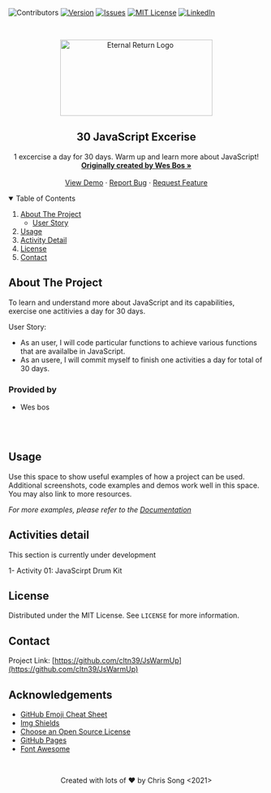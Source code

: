 <!-- PROJECT SHIELDS -->
<!-- https://www.markdownguide.org/basic-syntax/#reference-style-links-->
![Contributors][language-shield]
[![Version][version-shield]][version-url]
[![Issues][issues-shield]][issues-url]
[![MIT License][license-shield]][license-url]
[![LinkedIn][linkedin-shield]][linkedin-url]



<!-- PROJECT LOGO -->
<br />
<p align="center">
  <a href="https://github.com/cltn39/JsWarmUp/edit/main/README.md">
    <img src="https://wptavern.com/wp-content/uploads/2017/01/javascript30.png" alt="Eternal Return Logo" width="300" height="150">
  </a>

  <h2 align="center">30 JavaScript Excerise</h2>

  <p align="center">
    1 excercise a day for 30 days. Warm up and learn more about JavaScript!
    <br />
    <a href="https://javascript30.com/"><strong>Originally created by Wes Bos »</strong></a>
    <br />
    <br />
    <a href="https://github.com/cltn39/JsWarmUp">View Demo</a>
    ·
    <a href="https://github.com/cltn39/JsWarmUp">Report Bug</a>
    ·
    <a href="https://github.com/cltn39/JsWarmUp">Request Feature</a>
  </p>
</p>



<!-- TABLE OF CONTENTS -->
<details open="open">
  <summary>Table of Contents</summary>
  <ol>
    <li>
      <a href="#about-the-project">About The Project</a>
      <ul>
        <li><a href="#built-with">User Story</a></li>
      </ul>
    </li>
    <li><a href="#usage">Usage</a></li>
    <li><a href="#roadmap">Activity Detail</a></li>
    <li><a href="#license">License</a></li>
    <li><a href="#contact">Contact</a></li>
  </ol>
</details>



<!-- ABOUT THE PROJECT -->
## About The Project

To learn and understand more about JavaScript and its capabilities, exercise one actitivies a day for 30 days.

User Story:
* As an user, I will code particular functions to achieve various functions that are availalbe in JavaScript.
* As an usere, I will commit myself to finish one activities a day for total of 30 days.

### Provided by

* Wes bos

<br><br>

<!-- USAGE EXAMPLES -->
## Usage

Use this space to show useful examples of how a project can be used. Additional screenshots, code examples and demos work well in this space. You may also link to more resources.

_For more examples, please refer to the [Documentation](https://example.com)_



<!-- ROADMAP -->
## Activities detail

This section is currently under development
<!-- See the [open issues](link) for a list of proposed features (and known issues). -->
1- Activity 01: JavaScirpt Drum Kit

<!-- LICENSE -->
## License

Distributed under the MIT License. See `LICENSE` for more information.

<!-- CONTACT -->
## Contact

Project Link: [https://github.com/cltn39/JsWarmUp](https://github.com/cltn39/JsWarmUp)



<!-- ACKNOWLEDGEMENTS -->
## Acknowledgements
* [GitHub Emoji Cheat Sheet](https://www.webpagefx.com/tools/emoji-cheat-sheet)
* [Img Shields](https://shields.io)
* [Choose an Open Source License](https://choosealicense.com)
* [GitHub Pages](https://pages.github.com)
* [Font Awesome](https://fontawesome.com)





<!-- MARKDOWN LINKS & IMAGES -->
[language-shield]: https://img.shields.io/github/languages/top/cltn39/JsWarmUp?color=red&style=for-the-badge
[version-shield]: https://img.shields.io/github/package-json/v/cltn39/ERDB?style=for-the-badge
[version-url]: https://github.com/othneildrew/Best-README-Template/network/members
[issues-shield]: https://img.shields.io/github/issues-closed/cltn39/JsWarmUp?color=yellow&style=for-the-badge
[issues-url]: https://github.com/cltn39/JsWarmUp/issues
[license-shield]: https://img.shields.io/apm/l/vim-mode?style=for-the-badge
[license-url]: https://github.com/cltn39/JsWarmUp/blob/main/LICENSE.txt
[linkedin-shield]: https://img.shields.io/badge/-LinkedIn-black.svg?style=for-the-badge&logo=linkedin&colorB=555
[linkedin-url]: https://www.linkedin.com/in/webdev-chisoo-chris-song/
[product-screenshot]: images/screenshot.png

<br />

  <p align="center">Created with lots of ❤️ by Chris Song <2021> </p>
</p>
